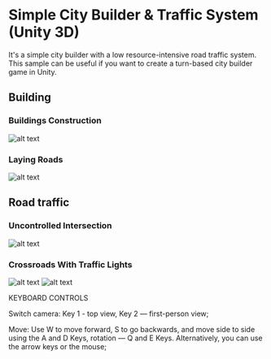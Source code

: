 # Simple City Builder & Traffic System (Unity 3D)
It's a simple city builder with a low resource-intensive road traffic system. This sample can be useful if you want to create a turn-based city builder game in Unity.

## Building ##
### Buildings Construction ###
![alt text](https://github.com/imaxs/CityBuilder-and-Traffic-System/blob/master/Images/5.gif)

### Laying Roads ###
![alt text](https://github.com/imaxs/CityBuilder-and-Traffic-System/blob/master/Images/4.gif)

## Road traffic ##
### Uncontrolled Intersection ###
![alt text](https://github.com/imaxs/CityBuilder-and-Traffic-System/blob/master/Images/Img01.gif)

### Crossroads With Traffic Lights ###
![alt text](https://github.com/imaxs/CityBuilder-and-Traffic-System/blob/master/Images/img02.gif)
![alt text](https://github.com/imaxs/CityBuilder-and-Traffic-System/blob/master/Images/Img03.gif)

KEYBOARD CONTROLS

Switch camera: Key 1 - top view, Key 2 — first-person view;

Move: Use W to move forward, S to go backwards, and move side to side using the A and D Keys, rotation — Q and E Keys. Alternatively, you can use the arrow keys or the mouse;

